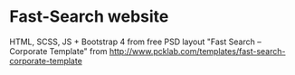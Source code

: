 # Fast-Search website

HTML, SCSS, JS + Bootstrap 4 from free PSD layout "Fast Search – Corporate Template" from http://www.pcklab.com/templates/fast-search-corporate-template
